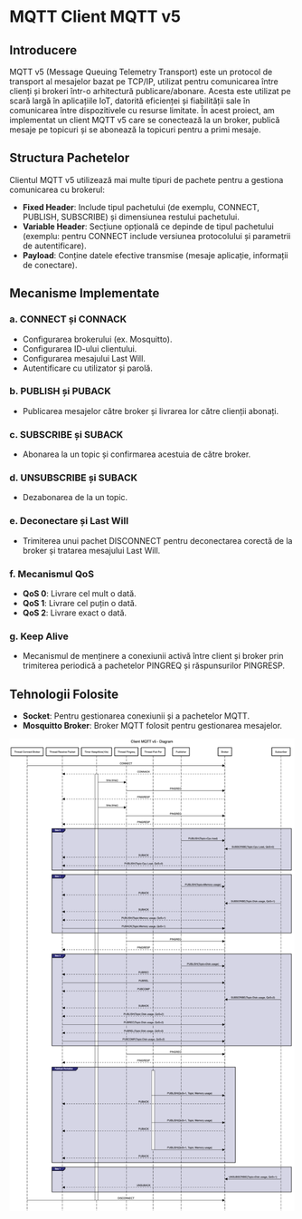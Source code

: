 # MQTT Client MQTT v5

## Introducere
MQTT v5 (Message Queuing Telemetry Transport) este un protocol de transport al mesajelor bazat pe TCP/IP, utilizat pentru comunicarea între clienți și brokeri într-o arhitectură publicare/abonare. Acesta este utilizat pe scară largă în aplicațiile IoT, datorită eficienței și fiabilității sale în comunicarea între dispozitivele cu resurse limitate. În acest proiect, am implementat un client MQTT v5 care se conectează la un broker, publică mesaje pe topicuri și se abonează la topicuri pentru a primi mesaje.

## Structura Pachetelor
Clientul MQTT v5 utilizează mai multe tipuri de pachete pentru a gestiona comunicarea cu brokerul:

- **Fixed Header**: Include tipul pachetului (de exemplu, CONNECT, PUBLISH, SUBSCRIBE) și dimensiunea restului pachetului.
- **Variable Header**: Secțiune opțională ce depinde de tipul pachetului (exemplu: pentru CONNECT include versiunea protocolului și parametrii de autentificare).
- **Payload**: Conține datele efective transmise (mesaje aplicație, informații de conectare).

## Mecanisme Implementate

### a. **CONNECT și CONNACK**
- Configurarea brokerului (ex. Mosquitto).
- Configurarea ID-ului clientului.
- Configurarea mesajului Last Will.
- Autentificare cu utilizator și parolă.

### b. **PUBLISH și PUBACK**
- Publicarea mesajelor către broker și livrarea lor către clienții abonați.

### c. **SUBSCRIBE și SUBACK**
- Abonarea la un topic și confirmarea acestuia de către broker.

### d. **UNSUBSCRIBE și SUBACK**
- Dezabonarea de la un topic.

### e. **Deconectare și Last Will**
- Trimiterea unui pachet DISCONNECT pentru deconectarea corectă de la broker și tratarea mesajului Last Will.

### f. **Mecanismul QoS**
-  **QoS 0**: Livrare cel mult o dată.
-  **QoS 1**: Livrare cel puțin o dată.
-  **QoS 2**: Livrare exact o dată.

### g. **Keep Alive**
- Mecanismul de menținere a conexiunii activă între client și broker prin trimiterea periodică a pachetelor PINGREQ și răspunsurilor PINGRESP.

## Tehnologii Folosite
- **Socket**: Pentru gestionarea conexiunii și a pachetelor MQTT.
- **Mosquitto Broker**: Broker MQTT folosit pentru gestionarea mesajelor.


![Descrierea imaginii](Diagrama_MQTTv5_Actualizata.png)
